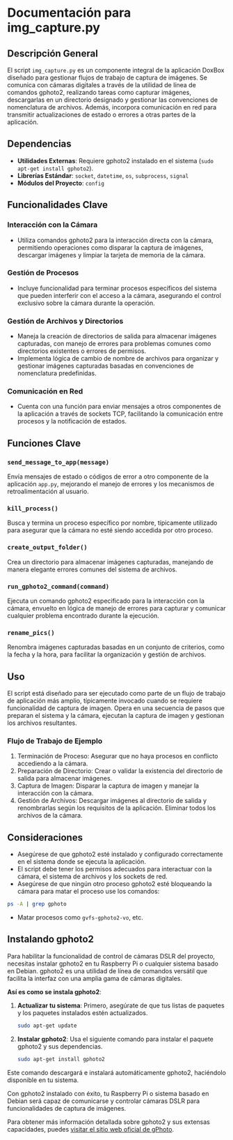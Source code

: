 
# Documentación para img_capture.py

## Descripción General

El script `img_capture.py` es un componente integral de la aplicación DoxBox diseñado para gestionar flujos de trabajo de captura de imágenes. Se comunica con cámaras digitales a través de la utilidad de línea de comandos gphoto2, realizando tareas como capturar imágenes, descargarlas en un directorio designado y gestionar las convenciones de nomenclatura de archivos. Además, incorpora comunicación en red para transmitir actualizaciones de estado o errores a otras partes de la aplicación.

## Dependencias

- **Utilidades Externas**: Requiere gphoto2 instalado en el sistema (`sudo apt-get install gphoto2`).
- **Librerías Estándar**: `socket`, `datetime`, `os`, `subprocess`, `signal`
- **Módulos del Proyecto**: `config`

## Funcionalidades Clave

### Interacción con la Cámara

- Utiliza comandos gphoto2 para la interacción directa con la cámara, permitiendo operaciones como disparar la captura de imágenes, descargar imágenes y limpiar la tarjeta de memoria de la cámara.

### Gestión de Procesos

- Incluye funcionalidad para terminar procesos específicos del sistema que pueden interferir con el acceso a la cámara, asegurando el control exclusivo sobre la cámara durante la operación.

### Gestión de Archivos y Directorios

- Maneja la creación de directorios de salida para almacenar imágenes capturadas, con manejo de errores para problemas comunes como directorios existentes o errores de permisos.
- Implementa lógica de cambio de nombre de archivos para organizar y gestionar imágenes capturadas basadas en convenciones de nomenclatura predefinidas.

### Comunicación en Red

- Cuenta con una función para enviar mensajes a otros componentes de la aplicación a través de sockets TCP, facilitando la comunicación entre procesos y la notificación de estados.

## Funciones Clave

### `send_message_to_app(message)`

Envía mensajes de estado o códigos de error a otro componente de la aplicación `app.py`, mejorando el manejo de errores y los mecanismos de retroalimentación al usuario.

### `kill_process()`

Busca y termina un proceso específico por nombre, típicamente utilizado para asegurar que la cámara no esté siendo accedida por otro proceso.

### `create_output_folder()`

Crea un directorio para almacenar imágenes capturadas, manejando de manera elegante errores comunes del sistema de archivos.

### `run_gphoto2_command(command)`

Ejecuta un comando gphoto2 especificado para la interacción con la cámara, envuelto en lógica de manejo de errores para capturar y comunicar cualquier problema encontrado durante la ejecución.

### `rename_pics()`

Renombra imágenes capturadas basadas en un conjunto de criterios, como la fecha y la hora, para facilitar la organización y gestión de archivos.

## Uso

El script está diseñado para ser ejecutado como parte de un flujo de trabajo de aplicación más amplio, típicamente invocado cuando se requiere funcionalidad de captura de imagen. Opera en una secuencia de pasos que preparan el sistema y la cámara, ejecutan la captura de imagen y gestionan los archivos resultantes.

### Flujo de Trabajo de Ejemplo

1. Terminación de Proceso: Asegurar que no haya procesos en conflicto accediendo a la cámara.
2. Preparación de Directorio: Crear o validar la existencia del directorio de salida para almacenar imágenes.
3. Captura de Imagen: Disparar la captura de imagen y manejar la interacción con la cámara.
4. Gestión de Archivos: Descargar imágenes al directorio de salida y renombrarlas según los requisitos de la aplicación. Eliminar todos los archivos de la cámara.

## Consideraciones

- Asegúrese de que gphoto2 esté instalado y configurado correctamente en el sistema donde se ejecuta la aplicación.
- El script debe tener los permisos adecuados para interactuar con la cámara, el sistema de archivos y los sockets de red.
- Asegúrese de que ningún otro proceso gphoto2 esté bloqueando la cámara para matar el proceso use los comandos:
```bash
ps -A | grep gphoto
```
- Matar procesos como `gvfs-gphoto2-vo`, etc.

## Instalando gphoto2

Para habilitar la funcionalidad de control de cámaras DSLR del proyecto, necesitas instalar gphoto2 en tu Raspberry Pi o cualquier sistema basado en Debian. gphoto2 es una utilidad de línea de comandos versátil que facilita la interfaz con una amplia gama de cámaras digitales.

**Así es como se instala gphoto2**:

1. **Actualizar tu sistema**: Primero, asegúrate de que tus listas de paquetes y los paquetes instalados estén actualizados.

   ```sh
   sudo apt-get update
   ```

2. **Instalar gphoto2**: Usa el siguiente comando para instalar el paquete gphoto2 y sus dependencias.
    ```sh
    sudo apt-get install gphoto2
    ```

Este comando descargará e instalará automáticamente gphoto2, haciéndolo disponible en tu sistema.

Con gphoto2 instalado con éxito, tu Raspberry Pi o sistema basado en Debian será capaz de comunicarse y controlar cámaras DSLR para funcionalidades de captura de imágenes.

Para obtener más información detallada sobre gphoto2 y sus extensas capacidades, puedes [visitar el sitio web oficial de gPhoto](http://www.gphoto.org/doc/remote/).
